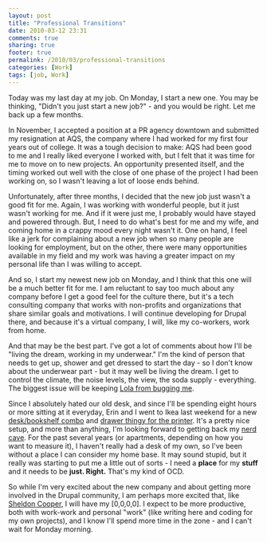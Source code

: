 ```yaml
---
layout: post
title: "Professional Transitions"
date: 2010-03-12 23:31
comments: true
sharing: true
footer: true
permalink: /2010/03/professional-transitions
categories: [Work]
tags: [job, Work]
---
```

Today was my last day at my job. On Monday, I start a new one. You may be thinking, "Didn't you just start a new job?" - and you would be right. Let me back up a few months.

In November, I accepted a position at a PR agency downtown and submitted my resignation at AQS, the company where I had worked for my first four years out of college. It was a tough decision to make: AQS had been good to me and I really liked everyone I worked with, but I felt that it was time for me to move on to new projects. An opportunity presented itself, and the timing worked out well with the close of one phase of the project I had been working on, so I wasn't leaving a lot of loose ends behind.

Unfortunately, after three months, I decided that the new job just wasn't a good fit for me. Again, I was working with wonderful people, but it just wasn't working for me. And if it were just me, I probably would have stayed and powered through. But, I need to do what's best for me and my wife, and coming home in a crappy mood every night wasn't it. One on hand, I feel like a jerk for complaining about a new job when so many people are looking for employment, but on the other, there were many opportunities available in my field and my work was having a greater impact on my personal life than I was willing to accept.

And so, I start my newest new job on Monday, and I think that this one will be a much better fit for me. I am reluctant to say too much about any company before I get a good feel for the culture there, but it's a tech consulting company that works with non-profits and organizations that share similar goals and motivations. I will continue developing for Drupal there, and because it's a virtual company, I will, like my co-workers, work from home.

And that may be the best part. I've got a lot of comments about how I'll be "living the dream, working in my underwear." I'm the kind of person that needs to get up, shower and get dressed to start the day - so I don't know about the underwear part - but it may well be living the dream. I get to control the climate, the noise levels, the view, the soda supply - everything. The biggest issue will be keeping [Lola from bugging me](http://www.flickr.com/photos/brockli/4424006764/).

Since I absolutely hated our old desk, and since I'll be spending eight hours or more sitting at it everyday, Erin and I went to Ikea last weekend for a new [desk/bookshelf combo](http://www.ikea.com/us/en/catalog/products/S19861339) and [drawer thingy for the printer](http://www.ikea.com/us/en/catalog/products/30116966). It's a pretty nice setup, and more than anything, I'm looking forward to getting back my [nerd cave](http://www.randsinrepose.com/archives/2006/07/10/a_nerd_in_a_cave.html). For the past several years (or apartments, depending on how you want to measure it), I haven't really had a desk of my own, so I've been without a place I can consider my home base. It may sound stupid, but it really was starting to put me a little out of sorts - I need a **place** for my **stuff** and it needs to be **just. Right.** That's my kind of OCD.

So while I'm very excited about the new company and about getting more involved in the Drupal community, I am perhaps more excited that, like [Sheldon Cooper](http://en.wikiquote.org/wiki/The_Big_Bang_Theory#The_Cushion_Saturation_.5B2.16.5D), I will have my [0,0,0,0]. I expect to be more productive, both with work-work and personal "work" (like writing here and coding for my own projects), and I know I'll spend more time in the zone - and I can't wait for Monday morning.